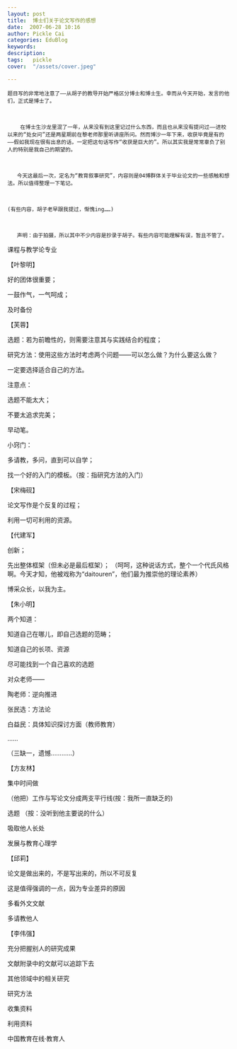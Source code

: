 ```yaml
---
layout: post  
title:  博士们关于论文写作的感想  
date:  2007-06-28 10:16  
author: Pickle Cai  
categories: EduBlog  
keywords: 
description:   
tags:	pickle   
cover:  "/assets/cover.jpeg"  

---  
```

    
    题目写的非常地注意了——从胡子的教导开始严格区分博士和博士生。幸而从今天开始，发言的他们，正式是博士了。

 

        在博士生沙龙里混了一年，从来没有到这里记过什么东西，而且也从来没有提问过——进校以来的“处女问”还是两星期前在黎老师那里听讲座所问。然而博沙一年下来，收获毕竟是有的——假如我现在很有出息的话，一定把这句话写作“收获是巨大的”。所以其实我是常常辜负了别人的特别是我自己的期望的。

 

       今天这最后一次，定名为“教育叙事研究”，内容则是04博群体关于毕业论文的一些感触和想法。所以值得整理一下笔记。

 

    (有些内容，胡子老早跟我提过，惭愧ing……)

 

       声明：由于拍摄，所以其中不少内容是抄录于胡子。有些内容可能理解有误，暂且不管了。

 

 

课程与教学论专业



【叶黎明】





好的团体很重要； 

一鼓作气，一气呵成； 

及时备份

【芙蓉】





选题：若为前瞻性的，则需要注意其与实践结合的程度； 

研究方法：使用这些方法时考虑两个问题——可以怎么做？为什么要这么做？ 



 一定要选择适合自己的方法。

注意点： 



选题不能太大； 

不要太追求完美； 

早动笔。

小窍门： 



多请教，多问，直到可以自学； 

找一个好的入门的模板。（按：指研究方法的入门）

【宋梅砚】





论文写作是个反复的过程； 

利用一切可利用的资源。

【代建军】





创新； 

先出整体框架（但未必是最后框架）； （呵呵，这种说话方式，整个一个代氏风格啊。今天才知，他被戏称为“daitouren”，他们最为推崇他的理论素养） 

博采众长，以我为主。

【朱小明】





两个知道： 



知道自己在哪儿，即自己选题的范畴； 

知道自己的长项、资源

尽可能找到一个自己喜欢的选题 

对众老师—— 



陶老师：逆向推进 

张民选：方法论 

白益民：具体知识探讨方面（教师教育） 



……

（三缺一，遗憾…………）



【方友林】





集中时间做 



（他把）工作与写论文分成两支平行线(按：我所一直缺乏的)

选题 （按：没听到他主要说的什么） 

吸取他人长处

发展与教育心理学



【邱莉】





论文是做出来的，不是写出来的，所以不可反复 



这是值得强调的一点，因为专业差异的原因

多看外文文献 

多请教他人

【李伟强】





充分把握别人的研究成果 



文献附录中的文献可以追踪下去 

其他领域中的相关研究

研究方法 



收集资料 

利用资料



		    
 中国教育在线·教育人

